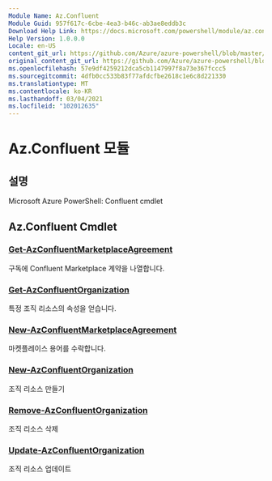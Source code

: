 ```yaml
---
Module Name: Az.Confluent
Module Guid: 957f617c-6cbe-4ea3-b46c-ab3ae8eddb3c
Download Help Link: https://docs.microsoft.com/powershell/module/az.confluent
Help Version: 1.0.0.0
Locale: en-US
content_git_url: https://github.com/Azure/azure-powershell/blob/master/src/Confluent/help/Az.Confluent.md
original_content_git_url: https://github.com/Azure/azure-powershell/blob/master/src/Confluent/help/Az.Confluent.md
ms.openlocfilehash: 57e9df4259212dca5cb1147997f8a73e367fccc5
ms.sourcegitcommit: 4dfb0cc533b83f77afdcfbe2618c1e6c8d221330
ms.translationtype: MT
ms.contentlocale: ko-KR
ms.lasthandoff: 03/04/2021
ms.locfileid: "102012635"
---
```

# Az.Confluent 모듈
## 설명
Microsoft Azure PowerShell: Confluent cmdlet

## Az.Confluent Cmdlet
### [Get-AzConfluentMarketplaceAgreement](Get-AzConfluentMarketplaceAgreement.md)
구독에 Confluent Marketplace 계약을 나열합니다.

### [Get-AzConfluentOrganization](Get-AzConfluentOrganization.md)
특정 조직 리소스의 속성을 얻습니다.

### [New-AzConfluentMarketplaceAgreement](New-AzConfluentMarketplaceAgreement.md)
마켓플레이스 용어를 수락합니다.

### [New-AzConfluentOrganization](New-AzConfluentOrganization.md)
조직 리소스 만들기

### [Remove-AzConfluentOrganization](Remove-AzConfluentOrganization.md)
조직 리소스 삭제

### [Update-AzConfluentOrganization](Update-AzConfluentOrganization.md)
조직 리소스 업데이트

